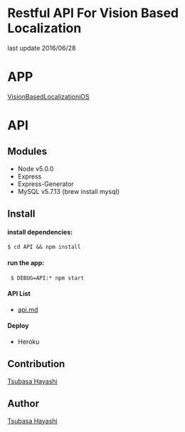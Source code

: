 Restful API For Vision Based Localization
====  
last update 2016/06/28

# APP
 [VisionBasedLocalizationiOS](https://github.com/yokurin/VisionBasedLocalizationAppFor_iOS)

# API
## Modules
- Node v5.0.0
- Express
- Express-Generator
- MySQL v5.7.13 (brew install mysql)

## Install
#### install dependencies:
` $ cd API && npm install `  

#### run the app:
` $ DEBUG=API:* npm start`  


#### API List
- [api.md](./api.md)

#### Deploy
- Heroku

## Contribution
[Tsubasa Hayashi](https://github.com/yokurin)

## Author
[Tsubasa Hayashi](https://github.com/yokurin)
